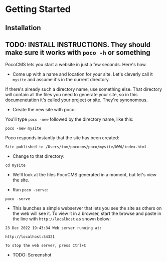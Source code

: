 # Getting Started

## Installation

## TODO: INSTALL INSTRUCTIONS. They should make sure it works with `poco -h` or something


PocoCMS lets you start a website in just a few seconds. Here's how.

* Come up with a name and location for your site. Let's cleverly call it `mysite`
and assume it's in the current directory.


If there's already such a directory name, use something else. That directory
will contain all the files you need to generate your site, so in this 
documenetation it's called your [project](glossary#project) or  [site](glossary#site).
They're synonomous.

* Create the new site with poco:

You'll type `poco -new` followed by the directory name, like this:

```
poco -new mysite
```

Poco responds instantly that the site has been created:

```
Site published to /Users/tom/pococms/poco/mysite/WWW/index.html
```

* Change to that directory:

```
cd mysite
```

* We'll look at the files PocoCMS generated in a moment, but let's view the site.

* Run `poco -serve`:

```
poco -serve
```

* This launches a simple webserver that lets you see the site
as others on the web will see it. To view it in a browser,
start the browse and paste in the line with `http://localhost`
as shown below:

```
23 Dec 2022 19:43:34 Web server running at:

http://localhost:54321

To stop the web server, press Ctrl+C
```


* TODO: Screenshot


